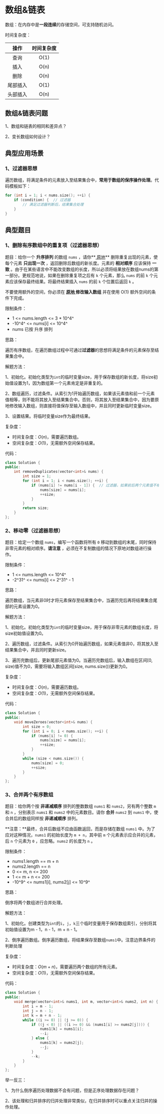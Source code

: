 # 数组&链表

数组：在内存中是**一段连续**的存储空间，可支持随机访问。

时间复杂度：

|   操作   | 时间复杂度 |
| :------: | :--------: |
|   查询   |    O(1)    |
|   插入   |    O(n)    |
|   删除   |    O(n)    |
| 尾部插入 |    O(1)    |
| 头部插入 |    O(n)    |



## 数组&链表问题

1、数组和链表的相同和差异点？

2、变长数组如何设计？

## 典型应用场景

### 1、过滤器思想

遍历数组，将满足条件的元素放入至结果集合中，**常用于数组的保序操作处理**。代码模板如下：

```c++
for (int i = 1; i < nums.size(); ++i) {
    if (condition) {  // 过滤器
		// 满足过滤器判断后，结果集合处理
    }
}
```

## 典型题目

### 1、删除有序数组中的重复项（过滤器思想）

题目：给你一个 **升序排列** 的数组 `nums` ，请你**[ 原地](http://baike.baidu.com/item/原地算法)** 删除重复出现的元素，使每个元素 **只出现一次** ，返回删除后数组的新长度。元素的 **相对顺序** 应该保持 **一致** 。由于在某些语言中不能改变数组的长度，所以必须将结果放在数组nums的第一部分。更规范地说，如果在删除重复项之后有 `k` 个元素，那么 `nums` 的前 `k` 个元素应该保存最终结果。将最终结果插入 `nums` 的前 `k` 个位置后返回 `k` 。

不要使用额外的空间，你必须在 **[原地 ](https://baike.baidu.com/item/原地算法)修改输入数组** 并在使用 O(1) 额外空间的条件下完成。

限制条件：

- 1 <= nums.length <= 3 * 10^4^
- -10^4^ <= nums[i] <= 10^4^
- nums 已按 升序 排列

思路：

遍历有序数组，在遍历数组过程中可通过**过滤器**的思想将满足条件的元素保存至结果集合中。

解题方法：

1、初始化。初始化类型为`int`的临时变量size，用于保存数组的新长度，将size初始值设置为1，因为数组第一个元素肯定是非重复的。

2、数组遍历，过滤条件。从索引为1开始遍历数组，如果该元素值和前一个元素值相等，则不能将其放入至结果集合中。否则，将其放入至结果集合中，因为要原地修改输入数组，则直接将值保存至输入数组中，并且同时更新临时变量size。

3、设置结果。将临时变量size作为最终结果。

复杂度：

- 时间复杂度：$O(n)$，需要遍历数组。
- 空间复杂度：$O(1)$，无需额外空间保存结果。

代码：

```c++
class Solution {
public:
    int removeDuplicates(vector<int>& nums) {
        int size = 1;
        for (int i = 1; i < nums.size(); ++i) {
            if (nums[i] != nums[i - 1]) {  // 过滤器，如果前后两个元素值不相等，才能将结果保存至结果集合中
                nums[size] = nums[i];
                ++size;
            }
        }
        return size;
    }
};
```

### 2、移动零（过滤器思想）

题目：给定一个数组 `nums`，编写一个函数将所有 `0` 移动到数组的末尾，同时保持非零元素的相对顺序。**请注意** ，必须在不复制数组的情况下原地对数组进行操作。

限制条件：

- 1 <= nums.length <= 10^4^
- -2^31^ <= nums[i] <= 2^31^ - 1

思路：

遍历数组，当元素非0时才将元素保存至结果集合中，当遍历完后再将结果集合尾部的元素设置为0。

解题方法：

1、初始化。初始化类型为`int`的临时变量size，用于保存非零元素的数组长度，将size初始值设置为0。

2、遍历数组，过滤条件。从索引为0开始遍历数组，如果元素值非0，将其放入至结果集合中，并且同时更新size。

3、遍历完数组后，更新尾部元素值为0。当遍历完数组后，输入数组在区间[0, size)值不为0，需要将输入数组区间[size, nums.size())更新为0。

复杂度：

- 时间复杂度：$O(n)$，需要遍历数组。
- 空间复杂度：$O(1)$，无需额外空间保存结果。

代码：

```c++
class Solution {
public:
    void moveZeroes(vector<int>& nums) {
        int size = 0;
        for (int i = 0; i < nums.size(); ++i) {
            if (nums[i] != 0) {
                nums[size] = nums[i];
                ++size;
            }
        }
        while (size < nums.size()) {
            nums[size] = 0;
            ++size;
        }
    }
};
```

### 3、合并两个有序数组

题目：给你两个按 **非递减顺序** 排列的整数数组 `nums1` 和 `nums2`，另有两个整数 `m` 和 `n` ，分别表示 `nums1` 和 `nums2` 中的元素数目。请你 **合并** `nums2` 到 `nums1` 中，使合并后的数组同样按 **非递减顺序** 排列。

**注意：**最终，合并后数组不应由函数返回，而是存储在数组 `nums1` 中。为了应对这种情况，`nums1` 的初始长度为 `m + n`，其中前 `m` 个元素表示应合并的元素，后 `n` 个元素为 `0` ，应忽略。`nums2` 的长度为 `n` 。

限制条件：

- nums1.length == m + n
- nums2.length == n
- 0 <= m, n <= 200
- 1 <= m + n <= 200
- -10^9^ <= nums1[i], nums2[j] <= 10^9^

思路：

倒序将两个数组进行合并处理。

解题方法：

1、初始化。创建类型为`int`的`i`，`j`，`k`三个临时变量用于保存数组索引，分别将其初始值设置为m - 1，n - 1，m + n - 1。

2、倒序遍历数组。倒序遍历数组，将结果保存至数组`nums1`中。注意边界条件的判断处理

复杂度：

- 时间复杂度：$O(m + n)$，需要遍历两个数组的所有元素。
- 空间复杂度：$O(1)$，无需额外空间保存结果。

代码：

```c++
class Solution {
public:
    void merge(vector<int>& nums1, int m, vector<int>& nums2, int n) {
        int i = m - 1;
        int j = n - 1;
        int k = m + n - 1;
        while ((i >= 0) || (j >= 0)) {
            if ((j < 0) || ((i >= 0) && (nums1[i] >= nums2[j]))) {
                nums1[k] = nums1[i];
                --i;
            } else {
                nums1[k] = nums2[j];
                --j;
            }
            --k;
        }
    }
};
```

举一反三：

1、为什么倒序遍历处理数据不会有问题，但是正序处理数据存在问题？

2、该处理和归并排序的归并处理非常类似，在归并排序时可以重点关注归并的操作处理。





